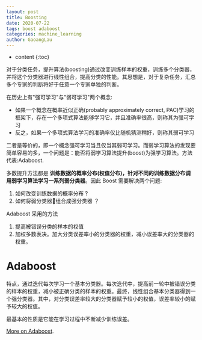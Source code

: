 ```yaml
---
layout: post
title: Boosting
date: 2020-07-22
tags: boost adaboost
categories: machine_learning
author: GaoangLau
---
```

* content
{:toc}


对于分类任务，提升算法(boosting)通过改变训练样本的权重，训练多个分类器，并将这个分类器进行线性组合，提高分类的性能。其思想是，对于复杂任务，汇总多个专家的判断将好于任意一个专家单独的判断。




在历史上有"强可学习"与"弱可学习"两个概念:

* 如果一个概念在概率近似正确(probably approximately correct, PAC)学习的框架下，存在一个多项式算法能够学习它，并且准确率很高，则称其为强可学习
* 反之，如果一个多项式算法学习的准确率仅比随机猜测稍好，则称其弱可学习

二者是等价的，即一个概念强可学习当且仅当其弱可学习。而弱学习算法的发现要简单容易的多，一个问题是：能否将弱学习算法提升(boost)为强学习算法。方法代表:Adaboost. 

多数提升方法都是 **训练数据的概率分布(权值分布)，针对不同的训练数据分布调用弱学习算法学习一系列弱分类器**。因此 Boost 需要解决两个问题:
1. 如何改变训练数据的概率分布 ?
2. 如何将弱分类器组合成强分类器 ？

Adaboost 采用的方法
1. 提高被错误分类的样本的权值
2. 加权多数表决。加大分类误差率小的分类器的权重，减小误差率大的分类器的权重。 

# Adaboost
特点，通过迭代每次学习一个基本分类器。每次迭代中，提高前一轮中被错误分类的样本的权重，减小被正确分类的样本的权重。最终，线性组合基本分类器得到一个强分类器。其中，对分类误差率较大的分类器赋予较小的权值，误差率较小的赋予较大的权值。

最基本的性质是它能在学习过程中不断减少训练误差。

[More on Adaboost](https://gaoangliu.github.io/archives/AdaBoost-Algorithm.html).


